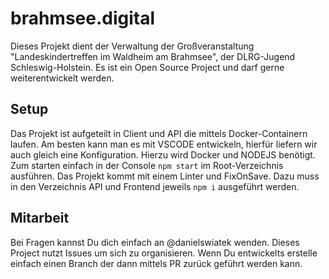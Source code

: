 # brahmsee.digital

Dieses Projekt dient der Verwaltung der Großveranstaltung "Landeskindertreffen im Waldheim am Brahmsee", der DLRG-Jugend Schleswig-Holstein. Es ist ein Open Source Project und darf gerne weiterentwickelt werden.

## Setup
Das Projekt ist aufgeteilt in Client und API die mittels Docker-Containern laufen. Am besten kann man es mit VSCODE entwickeln, hierfür liefern wir auch gleich eine Konfiguration. Hierzu wird Docker und NODEJS benötigt. Zum starten einfach in der Console ```npm start``` im Root-Verzeichnis ausführen. Das Projekt kommt mit einem Linter und FixOnSave. Dazu muss in den Verzeichnis API und Frontend jeweils ```npm i``` ausgeführt werden.

## Mitarbeit
Bei Fragen kannst Du dich einfach an @danielswiatek wenden. Dieses Project nutzt Issues um sich zu organisieren. Wenn Du entwickelts erstelle einfach einen Branch der dann mittels PR zurück geführt werden kann.
